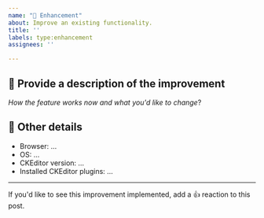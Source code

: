 ```yaml
---
name: "💅 Enhancement"
about: Improve an existing functionality.
title: ''
labels: type:enhancement
assignees: ''

---
```


## 📝 Provide a description of the improvement

_How the feature works now and what you'd like to change_?

## 📃 Other details

* Browser: …
* OS: …
* CKEditor version: …
* Installed CKEditor plugins: …

---

If you'd like to see this improvement implemented, add a 👍 reaction to this post.
